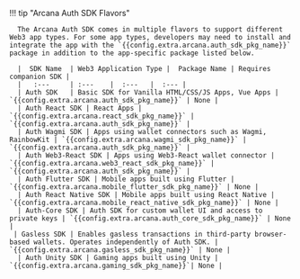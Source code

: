 !!! tip "Arcana Auth SDK Flavors"

      The Arcana Auth SDK comes in multiple flavors to support different Web3 app types. For some app types, developers may need to install and integrate the app with the `{{config.extra.arcana.auth_sdk_pkg_name}}` package in addition to the app-specific package listed below. 

      |  SDK Name  | Web3 Application Type |  Package Name | Requires companion SDK | 
      |   :---     | :---    |  :---   |  :--- | 
      | Auth SDK   | Basic SDK for Vanilla HTML/CSS/JS Apps, Vue Apps | `{{config.extra.arcana.auth_sdk_pkg_name}}` | None |
      | Auth React SDK | React Apps | `{{config.extra.arcana.react_sdk_pkg_name}}` | `{{config.extra.arcana.auth_sdk_pkg_name}}` |
      | Auth Wagmi SDK | Apps using wallet connectors such as Wagmi, RainbowKit | `{{config.extra.arcana.wagmi_sdk_pkg_name}}` | `{{config.extra.arcana.auth_sdk_pkg_name}}` |
      | Auth Web3-React SDK | Apps using Web3-React wallet connector | `{{config.extra.arcana.web3_react_sdk_pkg_name}}` | `{{config.extra.arcana.auth_sdk_pkg_name}}` |
      | Auth Flutter SDK | Mobile apps built using Flutter | `{{config.extra.arcana.mobile_flutter_sdk_pkg_name}}` | None |
      | Auth React Native SDK | Mobile apps built using React Native | `{{config.extra.arcana.mobile_react_native_sdk_pkg_name}}` | None |
      | Auth-Core SDK | Auth SDK for custom wallet UI and access to private keys | `{{config.extra.arcana.auth_core_sdk_pkg_name}}` | None |
     | Gasless SDK | Enables gasless transactions in third-party browser-based wallets. Operates independently of Auth SDK. | `{{config.extra.arcana.gasless_sdk_pkg_name}}` | None |
      | Auth Unity SDK | Gaming apps built using Unity |   `{{config.extra.arcana.gaming_sdk_pkg_name}}`| None |

